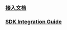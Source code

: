### [接入文档](https://github.com/Atmosplay/AdMobAdapter-AtmosplayAds-Android/blob/master/README-CN.md)

### [SDK Integration Guide](https://github.com/Atmosplay/AdMobAdapter-AtmosplayAds-Android/wiki)
